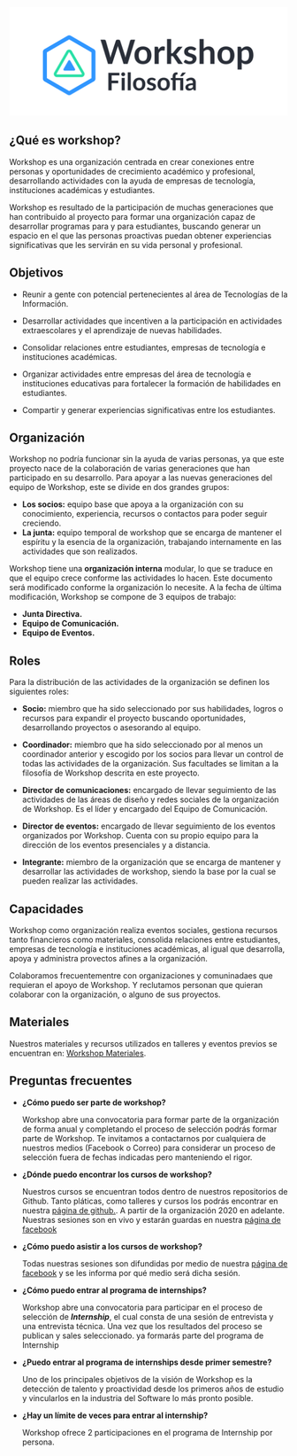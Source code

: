 ![Texto alternativo](/resources/header.png)
## ¿Qué es workshop?
Workshop es una organización centrada en crear conexiones entre personas y oportunidades de crecimiento académico y profesional, desarrollando actividades con la ayuda de empresas de tecnología, instituciones académicas y estudiantes.

Workshop es resultado de la participación de muchas generaciones que han contribuido al proyecto para formar una organización capaz de desarrollar programas para y para estudiantes, buscando generar un espacio en el que las personas proactivas puedan obtener experiencias significativas que les servirán en su vida personal y profesional. 


## Objetivos 
-  Reunir a gente con potencial pertenecientes al área de Tecnologías de la Información.

- Desarrollar actividades que incentiven a la participación en actividades extraescolares y el aprendizaje de nuevas habilidades.

- Consolidar relaciones entre estudiantes, empresas de tecnología e instituciones académicas.

- Organizar actividades entre empresas del área de tecnología e instituciones educativas para fortalecer la formación de habilidades en estudiantes.

- Compartir y generar experiencias significativas entre los estudiantes.


## Organización 
Workshop no podría funcionar sin la ayuda de varias personas, ya que este proyecto nace de la colaboración de varias generaciones que han participado en su desarrollo. Para apoyar a las nuevas generaciones del equipo de Workshop, este se divide en dos grandes grupos:

  * **Los socios:** equipo base que apoya a la organización con su conocimiento, experiencia, recursos o contactos para poder seguir creciendo. 
  * **La junta:** equipo temporal de workshop que se encarga de mantener el espíritu y la esencia de la organización, trabajando internamente en las actividades que son realizados.

Workshop tiene una **organización interna** modular, lo que se traduce en que el equipo crece conforme las actividades lo hacen. Este documento será modificado conforme la organización lo necesite. A la fecha de última modificación, Workshop se compone de 3 equipos de trabajo: 

  * **Junta Directiva.**
  * **Equipo de Comunicación.** 
  * **Equipo de Eventos.** 


## Roles
Para la distribución de las actividades de la organización se definen los siguientes roles: 

* **Socio:** miembro que ha sido seleccionado por sus habilidades, logros o recursos para expandir el proyecto buscando oportunidades, desarrollando proyectos o asesorando al equipo.

* **Coordinador:** miembro que ha sido seleccionado por al menos un coordinador anterior y escogido por los socios para llevar un control de todas las actividades de la organización. Sus facultades se limitan a la filosofía de Workshop descrita en este proyecto.

*	**Director de comunicaciones:** encargado de llevar seguimiento de las actividades de las áreas de diseño y redes sociales de la organización de Workshop. Es el líder y encargado del Equipo de Comunicación.

* **Director de eventos:** encargado de llevar seguimiento de los eventos organizados por Workshop. Cuenta con su propio equipo para la dirección de los eventos presenciales y a distancia.

* **Integrante:** miembro de la organización que se encarga de mantener y desarrollar las actividades de workshop, siendo la base por la cual se pueden realizar las actividades. 

## Capacidades
Workshop como organización realiza eventos sociales, gestiona recursos tanto financieros como materiales, consolida relaciones entre estudiantes, empresas de tecnología e instituciones académicas, al igual que desarrolla, apoya y administra provectos afines a la organización.

Colaboramos frecuentementre con organizaciones y comuninadaes que requieran el apoyo de Workshop. Y reclutamos personan que quieran colaborar con la organización, o alguno de sus proyectos.

## Materiales
Nuestros materiales y recursos utilizados en talleres y eventos previos se encuentran en: [Workshop Materiales](https://github.com/WorkshopTechnology/Materiales).

## Preguntas frecuentes 
- **¿Cómo puedo ser parte de workshop?**
        
  Workshop abre una convocatoria para formar parte de la organización de forma anual y completando el proceso de selección podrás formar parte de Workshop. Te invitamos a contactarnos por cualquiera de nuestros medios (Facebook o Correo) para considerar un proceso de selección fuera de fechas indicadas pero manteniendo el rigor. 

- **¿Dónde puedo encontrar los cursos de workshop?**
  
  Nuestros cursos se encuentran todos dentro de nuestros repositorios de Github. Tanto pláticas, como talleres y cursos los podrás encontrar en nuestra [página de github.](https://github.com/WorkshopTechnology). A partir de la organización 2020 en adelante. Nuestras sesiones son en vivo y estarán guardas en nuestra [página de facebook](https://www.facebook.com/workshoptech) 

- **¿Cómo puedo asistir a los cursos de workshop?**

    Todas nuestras sesiones son difundidas por medio de nuestra [página de facebook](https://www.facebook.com/workshoptech) y se les informa por qué medio será dicha sesión.

- **¿Cómo puedo entrar al programa de internships?**

    Workshop abre una convocatoria para participar en el proceso de selección de ***Internship***, el cual consta de una sesión de entrevista y una entrevista técnica. Una vez que los resultados del proceso se publican y sales seleccionado. ya formarás parte del programa de Internship

- **¿Puedo entrar al programa de internships desde primer semestre?**

    Uno de los principales objetivos de la visión de Workshop es la detección de talento y proactividad desde los primeros años de estudio y vincularlos en la industria del Software lo más pronto posible. 

- **¿Hay un límite de veces para entrar al internship?**

    Workshop ofrece 2 participaciones en el programa de Internship por persona.
